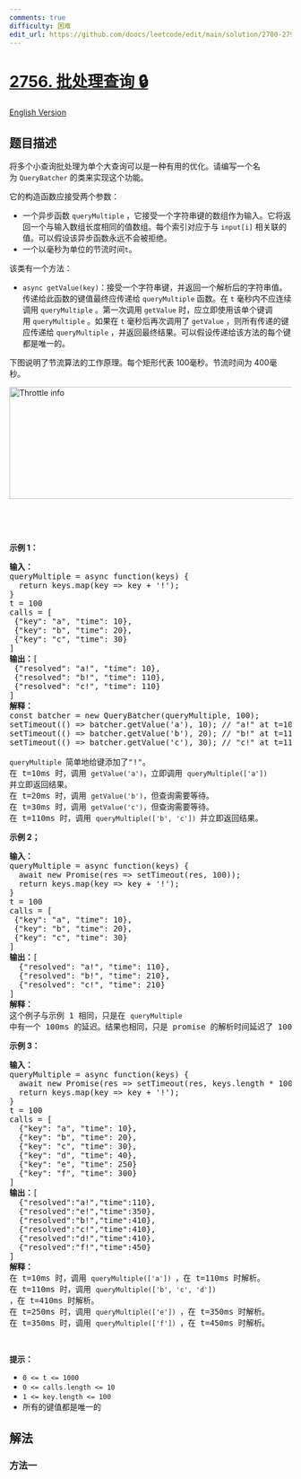 ```yaml
---
comments: true
difficulty: 困难
edit_url: https://github.com/doocs/leetcode/edit/main/solution/2700-2799/2756.Query%20Batching/README.md
---
```


<!-- problem:start -->

# [2756. 批处理查询 🔒](https://leetcode.cn/problems/query-batching)

[English Version](/solution/2700-2799/2756.Query%20Batching/README_EN.md)

## 题目描述

<!-- description:start -->

<p>将多个小查询批处理为单个大查询可以是一种有用的优化。请编写一个名为&nbsp;<code>QueryBatcher</code>&nbsp;的类来实现这个功能。</p>

<p>它的构造函数应接受两个参数：</p>

<ul>
	<li>一个异步函数&nbsp;<code>queryMultiple</code>&nbsp;，它接受一个字符串键的数组作为输入。它将返回一个与输入数组长度相同的值数组。每个索引对应于与&nbsp;<code>input[i]</code>&nbsp;相关联的值。可以假设该异步函数永远不会被拒绝。</li>
	<li>一个以毫秒为单位的节流时间<code>t</code>。</li>
</ul>

<p>该类有一个方法：</p>

<ul>
	<li><code>async getValue(key)</code>：接受一个字符串键，并返回一个解析后的字符串值。传递给此函数的键值最终应传递给&nbsp;<code>queryMultiple</code>&nbsp;函数。在&nbsp;<code>t</code>&nbsp;毫秒内不应连续调用&nbsp;<code>queryMultiple</code>&nbsp;。第一次调用&nbsp;<code>getValue</code>&nbsp;时，应立即使用该单个键调用&nbsp;<code>queryMultiple</code>&nbsp;。如果在&nbsp;<code>t</code>&nbsp;毫秒后再次调用了&nbsp;<code>getValue</code>&nbsp;，则所有传递的键应传递给&nbsp;<code>queryMultiple</code>&nbsp;，并返回最终结果。可以假设传递给该方法的每个键都是唯一的。</li>
</ul>

<p>下图说明了节流算法的工作原理。每个矩形代表 100毫秒。节流时间为 400毫秒。</p>

<p><img alt="Throttle info" src="https://fastly.jsdelivr.net/gh/doocs/leetcode@main/solution/2700-2799/2756.Query%20Batching/images/throttle.png" style="width: 622px; height: 200px;" /></p>

<p>&nbsp;</p>

<p>&nbsp;</p>

<p><strong class="example">示例 1：</strong></p>

<pre>
<b>输入：</b>
queryMultiple = async function(keys) { 
&nbsp; return keys.map(key =&gt; key + '!');
}
t = 100 
calls = [
&nbsp;{"key": "a", "time": 10}, 
&nbsp;{"key": "b", "time": 20}, 
&nbsp;{"key": "c", "time": 30}
]
<b>输出：</b>[
&nbsp;{"resolved": "a!", "time": 10},
&nbsp;{"resolved": "b!", "time": 110},
&nbsp;{"resolved": "c!", "time": 110}
]
<strong>解释：</strong>
const batcher = new QueryBatcher(queryMultiple, 100);
setTimeout(() =&gt; batcher.getValue('a'), 10); // "a!" at t=10ms
setTimeout(() =&gt; batcher.getValue('b'), 20); // "b!" at t=110ms
setTimeout(() =&gt; batcher.getValue('c'), 30); // "c!" at t=110ms

<code>queryMultiple </code>简单地给键添加了"!"。 
在 t=10ms 时，调用 <code>getValue('a')</code>，立即调用 <code>queryMultiple(['a']) </code>并立即返回结果。 
在 t=20ms 时，调用 <code>getValue('b')</code>，但查询需要等待。 
在 t=30ms 时，调用 <code>getValue('c')</code>，但查询需要等待。 
在 t=110ms 时，调用 <code>queryMultiple(['b', 'c']) </code>并立即返回结果。
</pre>

<p><strong class="example">示例 2；</strong></p>

<pre>
<b>输入：</b>
queryMultiple = async function(keys) {
&nbsp; await new Promise(res =&gt; setTimeout(res, 100));
&nbsp; return keys.map(key =&gt; key + '!');
}
t = 100
calls = [
&nbsp;{"key": "a", "time": 10},
&nbsp;{"key": "b", "time": 20},
&nbsp;{"key": "c", "time": 30}
]
<b>输出：</b>[
&nbsp; {"resolved": "a!", "time": 110},
&nbsp; {"resolved": "b!", "time": 210},
&nbsp; {"resolved": "c!", "time": 210}
]
<strong>解释：</strong>
这个例子与示例 1 相同，只是在 <code>queryMultiple </code>中有一个 100ms 的延迟。结果也相同，只是 promise 的解析时间延迟了 100ms。
</pre>

<p><strong class="example">示例 3：</strong></p>

<pre>
<b>输入：</b>
queryMultiple = async function(keys) { 
&nbsp; await new Promise(res =&gt; setTimeout(res, keys.length * 100)); 
&nbsp; return keys.map(key =&gt; key + '!');
}
t = 100
calls = [
&nbsp; {"key": "a", "time": 10}, 
  {"key": "b", "time": 20}, 
&nbsp; {"key": "c", "time": 30}, 
  {"key": "d", "time": 40}, 
&nbsp; {"key": "e", "time": 250}
&nbsp; {"key": "f", "time": 300}
]
<b>输出：</b>[
&nbsp; {"resolved":"a!","time":110},
&nbsp; {"resolved":"e!","time":350},
&nbsp; {"resolved":"b!","time":410},
&nbsp; {"resolved":"c!","time":410},
&nbsp; {"resolved":"d!","time":410},
  {"resolved":"f!","time":450}
]
<strong>解释：
</strong>在 t=10ms 时，调用 <code>queryMultiple(['a']) </code>，在 t=110ms 时解析。 
在 t=110ms 时，调用 <code>queryMultiple(['b', 'c', 'd']) </code>，在 t=410ms 时解析。 
在 t=250ms 时，调用 <code>queryMultiple(['e']) </code>，在 t=350ms 时解析。 
在 t=350ms 时，调用 <code>queryMultiple(['f']) </code>，在 t=450ms 时解析。
</pre>

<p>&nbsp;</p>

<p><strong>提示：</strong></p>

<ul>
	<li><code>0 &lt;= t &lt;= 1000</code></li>
	<li><code>0 &lt;= calls.length &lt;= 10</code></li>
	<li><code>1 &lt;= key.length&nbsp;&lt;= 100</code></li>
	<li>所有的键值都是唯一的</li>
</ul>

<!-- description:end -->

## 解法

<!-- solution:start -->

### 方法一

<!-- tabs:start -->

```ts

```

<!-- tabs:end -->

<!-- solution:end -->

<!-- problem:end -->
